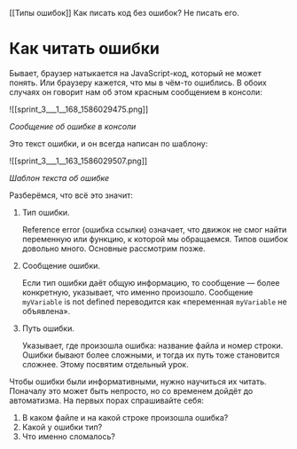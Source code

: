 [[Типы ошибок]]
Как писать код без ошибок? Не писать его.

# Как читать ошибки

Бывает, браузер натыкается на JavaScript-код, который не может понять. Или браузеру кажется, что мы в чём-то ошиблись. В обоих случаях он говорит нам об этом красным сообщением в консоли:

![[sprint_3___1__168_1586029475.png]]

_Сообщение об ошибке в консоли_

Это текст ошибки, и он всегда написан по шаблону:

![[sprint_3___1__163_1586029507.png]]

_Шаблон текста об ошибке_

Разберёмся, что всё это значит:

1.  Тип ошибки.
    
    Reference error (ошибка ссылки) означает, что движок не смог найти переменную или функцию, к которой мы обращаемся. Типов ошибок довольно много. Основные рассмотрим позже.
    
2.  Сообщение ошибки.
    
    Если тип ошибки даёт общую информацию, то сообщение — более конкретную, указывает, что именно произошло. Сообщение `myVariable` is not defined переводится как «переменная `myVariable` не объявлена».
    
3.  Путь ошибки.
    
    Указывает, где произошла ошибка: название файла и номер строки. Ошибки бывают более сложными, и тогда их путь тоже становится сложнее. Этому посвятим отдельный урок.
    

Чтобы ошибки были информативными, нужно научиться их читать. Поначалу это может быть непросто, но со временем дойдёт до автоматизма. На первых порах спрашивайте себя:

1.  В каком файле и на какой строке произошла ошибка?
2.  Какой у ошибки тип?
3.  Что именно сломалось?
